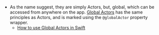 - As the name suggest, they are simply Actors, but, global, which can be accessed from anywhere on the app. [Global Actors](https://developer.apple.com/documentation/swift/globalactor) has the same principles as Actors, and is marked using the `@globalActor` property wrapper.
	- [How to use Global Actors in Swift](https://youtu.be/BRBhMrJj5f4?si=Jjp49-LD3JMVG1bc)